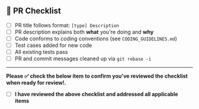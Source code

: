 ## 🚀 PR Checklist

- [ ] PR title follows format: `[type] Description`
- [ ] PR description explains both **what** you're doing and **why**
- [ ] Code conforms to coding conventions (see `CODING_GUIDELINES.md`)
- [ ] Test cases added for new code
- [ ] All existing tests pass
- [ ] PR and commit messages cleaned up via `git rebase -i`

---
**Please ✅ check the below item to confirm you've reviewed the checklist when ready for review!.**
- [ ] **I have reviewed the above checklist and addressed all applicable items**
